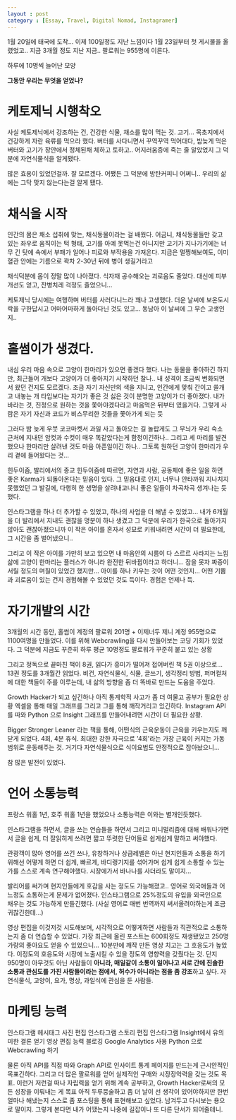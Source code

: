 ```yaml
---
layout : post
category : [Essay, Travel, Digital Nomad, Instagramer]
---
```


1월 20일에 태국에 도착...
이제 100일정도 지난 느낌이다
1월 23일부터 첫 게시물을 올렸었고..
지금 3개월 정도 지난 지금..
팔로워는 955명에 이른다.

하루에 10명씩 늘어난 모양

**그동안 우리는 무엇을 얻었나?**

# 케토제닉 시행착오

사실 케토제닉에서 강조하는 건, 건강한 식물, 채소를 많이 먹는 것.
고기... 목초지에서 건강하게 자란 육류를 먹으라 했다.
버터를 사다니면서 꾸역꾸역 먹어대다, 밤늦게 먹은 버터와 고기가
장안에서 정체된채
체하고 토하고.. 어지러움증에 죽는 줄 알았었지
그 덕분에 자연식물식을 알게됐다.

많은 효용이 있었던걸까.
잘 모르겠다.
어쨌든 그 덕분에 방탄커피니 어쩌니.. 우리의 삶에는 그닥 맞지 않는다는걸 알게 됐다.

# 채식을 시작

인간의 몸은 채소 섭취에 맞는, 채식동물이라는 걸 배웠다.
어금니, 채식동물들만 갖고 있는 좌우로 움직이는 턱 형태, 고기를 아예 못먹는건 아니지만
고기가 지나가기에는 너무 긴 탓에 속에서 부패가 일어나 피로와 부작용을 가져온다.
지금은 멀쩡해보여도, 이미 혈관 안에는 기름으로 꽉차 2-30년 뒤에 병이 생길거라고

채식덕분에 몸이 정말 많이 나아졌다.
식자재 공수해오는 괴로움도 줄었다.
대신에 피부개선도 얻고, 잔병치레 걱정도 줄었으니...

케토제닉 당시에는 여행하며 버터를 사러다니느라 꽤나 고생했다.
더운 날씨에 보온도시락을 구한답시고 어마어마하게 돌아다닌 것도 있고...
동남아 이 날씨에 그 무슨 고생인지..

# 홀썸이가 생겼다.

내심 우리 마음 속으로 고양이 한마리가 있으면 좋겠다 했다.
나는 동물을 좋아하긴 하지만, 최근들어 개보다 고양이가 더 좋아지기 시작하던 찰나..
내 성격이 조금씩 변화되면서 왔던 건지도 모르겠다.
조금 자기 자신만의 색을 지니고, 인간에게 맞춰 간이고 쓸개고 내놓는 개 타입보다는
자기가 좋은 것 싫은 것이 분명한 고양이가 더 좋아졌다.
내가 바라는 것, 진정으로 원하는 것을 쫓아야겠다라고 마음먹은 뒤부터 였을거다.
그렇게 사람은 자기 자신과 코드가 비스무리한 것들을 쫓아가게 되는 듯

그러다 밤 늦게 우붓 코코마켓서 과일 사고 돌아오는 길
놀랍게도 그 무늬가 우리 숙소 근처에 지내던 암컷과 수컷이 매우 똑같았다는게 함정이긴하나..
그리고 세 마리를 발견했으나 한마리만 살려낸 것도 마음 아픈일이긴 하나..
그토록 원하던 고양이 한마리가 우리 곁에 들어왔다는 것...

힌두이즘, 발리에서의 종교 힌두이즘에 따르면, 자연과 사람, 공동체에 좋은 일을 하면 좋은 Karma가 되돌아온다는 믿음이 있다.
그 믿음대로 인지, 너무나 안타까워 지나치지 못했었던 그 발길에, 다행히 한 생명을 살려내고나니
좋은 일들이 차곡차곡 생겨나는 듯 했다.

인스타그램을 하나 더 추가할 수 있었고, 하나의 사업을 더 해낼 수 있었고...
내가 6개월을 더 발리에서 지내도 괜찮을 명분이 하나 생겼고
그 덕분에 우리가 한국으로 돌아가지 않아도 괜찮아졌으니까
이 작은 아이를 혼자서 성묘로 키워내려면 시간이 더 필요한데, 그 시간을 좀 벌어냈으니..

그리고 이 작은 아이를 가만히 보고 있으면
내 마음안의 시름이 다 스르르 사라지는 느낌
삶에 고양이 한마리는 플러스가 아니라 완전한 뒤바뀜이라고 하더니...
잠을 못자 짜증이 서릴 정도의 며칠이 있었긴 했지만...
아이를 하나 키우는 것이 어떤 것인지... 어떤 기쁨과 괴로움이 있는 건지 경험해볼 수 있었던 것도 득이다.
경험은 언제나 득.


# 자기개발의 시간

3개월의 시간 동안, 홀썸이 계정의 팔로워 201명 + 이제너두 제니 계정 955명으로 1100여명을 만들었다.
이를 위해 Webcrawling을 다시 만들어보는 코딩 기회가 있었다.
그 덕분에 지금도 꾸준히 하루 평균 10명정도 팔로워가 꾸준히 붙고 있는 상황

그리고 정독으로 끝마친 책이 8권, 읽다가 흥미가 떨어져 접어버린 책 5권 이상으로... 
13권 정도를 3개월간 읽었다.
비건, 자연식물식, 식물, 글쓰기, 생각정리 방법, 퍼머컬처에 대한 책들이 주를 이루는데,
내 삶의 방향을 좀 더 똑바로 만드는 도움을 주었다.

Growth Hacker가 되고 싶긴하나 아직 통계학적 사고가 좀 더 여물고 공부가 필요한 상황
엑셀을 통해 매일 그래프를 그리고 그를 통해 깨작거리고 있긴하다.
Instagram API를 따와 Python 으로 Insight 그래프를 만들어내려면
시간이 더 필요한 상황.

Bigger Stronger Leaner 라는 책을 통해, 어떤식의 근육운동이 근육을 키우는지도 깨닫게 되었다.
4회, 4분 휴식. 최대한 강한 자극으로 '4회'라는 가장 근육이 커지는 가동범위로 운동해주는 것.
거기다 자연식물식으로 식이요법도 안정적으로 잡아놨으니...

참 많은 발전이 있었다.

# 언어 소통능력

프랑스 워홀 1년, 호주 워홀 1년을 했었으나
소통능력은 이와는 별개인듯했다.

인스타그램을 하면서, 글을 쓰는 연습들을 하면서
그리고 미니멀리즘에 대해 배워나가면서
글을 쉽게, 더 잘읽히게 쓰려면 
짧고 뚜렷한 단어들로 쉽게쉽게 말하고 써야했다.

관광객이 많아 영어를 쓰긴 쓰나, 유창하거나 상급레벨은 아닌 현지인들과 소통을 하기 위해선
어떻게 하면 더 쉽게, 빠르게, 바디랭기지를 섞어가며
쉽게 쉽게 소통할 수 있는가를 스스로 계속 연구해야했다.
시장에가서 바나나를 사더라도 말이지...

발리어를 써가며 현지인들에게 호감을 사는 정도도 가능해졌고..
영어로 외국애들과 어느정도 소통하는게 문제가 없어졌다.
인스타그램으로 25%정도의 유입을 외국인으로 채우는 것도 가능하게 만들긴했다.
(사실 영어로 매번 번역까지 써서올려야하는게 조금 귀찮긴한데...)

영상 편집을 이것저것 시도해보며, 시각적으로 어떻게하면 사람들과 직관적으로 소통하는지
좀 더 연습할 수 있었다. 가장 최근에 올린 포스트는 600회정도 재생됐었고 250명 가량의 좋아요도 얻을 수 있었으니... 10분만에 깨작 만든 영상 치고는 그 호응도가 높았다. 이정도의 호응도와 시장에 노출시킬 수 있을 정도의 영향력을 갖췄다는 것.
단지 950명이 아무것도 아닌 사람들이 **아니라, 매일같이 소통이 일어나고 서로 간에 진솔한 소통과 관심도를 가진 사람들이라는 점에서, 허수가 아니라는 점을 좀 강조**하고 싶다.
자연식물식, 고양이, 요가, 명상, 과일식에 관심을 둔 사람들.


# 마케팅 능력

인스타그램 헤시태그
사진 편집
인스타그램 스토리 편집
인스타그램 Insight에서 유의미한 결론 얻기
영상 편집 능력
블로깅
Google Analytics 사용
Python 으로 Webcrawling 하기

물론 아직 API를 직접 따와 Graph API로 인사이트 통계 페이지를 만드는게 근시안적인 목표긴하다.
그리고 더 많은 팔로워를 얻어 실제적인 구매와 시장장악력을 갖는 것도 목표.
이런거 저런걸 떠나 자립력을 얻기 위해 계속 공부하고, Growth Hacker로써의 모든 성장을 이뤄내는 게 목표
아직 두루뭉술하고 좀 더 날이 선 생각이 있어야하지만
한번 얼마나 해냈는지 스스로 좀 포스팅을 통해 표현해보고 싶었다.
남겨두고 다시보는 용으로 말이지.
그렇게 본다면 내가 어땠는지 나중에 길잡이나 또 다른 단서가 되어줄테니.

